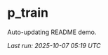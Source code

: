 # p_train

Auto-updating README demo.

<!--START_SECTION:status-->
_Last run: 2025-10-07 05:19 UTC_
<!--END_SECTION:status-->































































































































































































































































































































































































































































































































































































































































































































































































































































































































































































































































































































